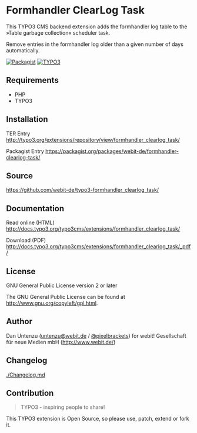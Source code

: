 Formhandler ClearLog Task
=========================

This TYPO3 CMS backend extension adds the formhandler log table to the »Table garbage collection« scheduler task.

Remove entries in the formhandler log older than a given number of days automatically.

[![Packagist](https://img.shields.io/packagist/v/webit-de/formhandler-clearlog-task.svg)](https://packagist.org/packages/webit-de/formhandler-clearlog-task/)
[![TYPO3](https://img.shields.io/badge/TYPO3-extension-orange.svg)](https://extensions.typo3.org/extension/formhandler_clearlog_task/)

Requirements
------------

* PHP
* TYPO3

Installation
-------------

TER Entry http://typo3.org/extensions/repository/view/formhandler_clearlog_task/

Packagist Entry https://packagist.org/packages/webit-de/formhandler-clearlog-task/

Source
------

https://github.com/webit-de/typo3-formhandler_clearlog_task/

Documentation
-------------

Read online (HTML) http://docs.typo3.org/typo3cms/extensions/formhandler_clearlog_task/

Download (PDF) http://docs.typo3.org/typo3cms/extensions/formhandler_clearlog_task/_pdf/

License
-------

GNU General Public License version 2 or later

The GNU General Public License can be found at http://www.gnu.org/copyleft/gpl.html.

Author
------

Dan Untenzu (<untenzu@webit.de> / [@pixelbrackets](https://github.com/pixelbrackets))
for webit! Gesellschaft für neue Medien mbH (http://www.webit.de/)

Changelog
---------

[./Changelog.md](./Changelog.md)

Contribution
------------

> TYPO3 - inspiring people to share!

This TYPO3 extension is Open Source, so please use, patch, extend or fork it.

